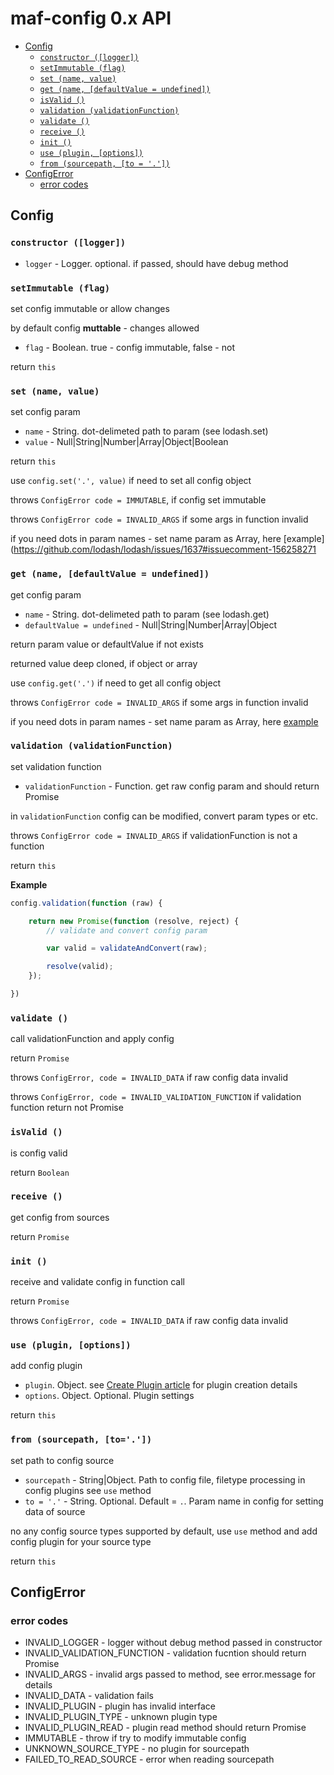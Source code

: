 # maf-config 0.x API

- [Config](#config)
    - [`constructor ([logger])`](#constructor-logger)
    - [`setImmutable (flag)`](#setimmutable-flag)
    - [`set (name, value)`](#set-name-value)
    - [`get (name, [defaultValue = undefined])`](#get-name-defaultvalue--undefined)
    - [`isValid ()`](#isvalid-)
    - [`validation (validationFunction)`](#validation-validationfunction)
    - [`validate ()`](#validate-)
    - [`receive ()`](#receive-)
    - [`init ()`](#init-)
    - [`use (plugin, [options])`](#use-plugin-options)
    - [`from (sourcepath, [to = '.'])`](#from-sourcepath-to)
- [ConfigError](#configerror)
    - [error codes](#error-codes)

## Config



### `constructor ([logger])`

- `logger` - Logger. optional. if passed, should have debug method



### `setImmutable (flag)`

set config immutable or allow changes

by default config **muttable** - changes allowed

- `flag` - Boolean. true - config immutable, false - not

return `this`



### `set (name, value)`

set config param

- `name` - String. dot-delimeted path to param (see lodash.set)
- `value` - Null|String|Number|Array|Object|Boolean

return `this`

use `config.set('.', value)` if need to set all config object

throws `ConfigError code = IMMUTABLE`, if config set immutable

throws `ConfigError code = INVALID_ARGS` if some args in function invalid

if you need dots in param names - set name param as Array, here [example](https://github.com/lodash/lodash/issues/1637#issuecomment-156258271



### `get (name, [defaultValue = undefined])`

get config param

- `name` - String. dot-delimeted path to param (see lodash.get)
- `defaultValue = undefined` - Null|String|Number|Array|Object

return param value or defaultValue if not exists

returned value deep cloned, if object or array

use `config.get('.')` if need to get all config object

throws `ConfigError code = INVALID_ARGS` if some args in function invalid

if you need dots in param names - set name param as Array, here [example](https://github.com/lodash/lodash/issues/1637#issuecomment-156258271)



### `validation (validationFunction)`

set validation function

- `validationFunction` - Function. get raw config param and should return Promise

in `validationFunction` config can be modified, convert param types or etc.

throws `ConfigError code = INVALID_ARGS` if validationFunction is not a function

return `this`

**Example**

```js
config.validation(function (raw) {

    return new Promise(function (resolve, reject) {
        // validate and convert config param

        var valid = validateAndConvert(raw);

        resolve(valid);
    });

})
```


### `validate ()`

call validationFunction and apply config

return `Promise`

throws `ConfigError, code = INVALID_DATA` if raw config data invalid

throws `ConfigError, code = INVALID_VALIDATION_FUNCTION` if validation function return not Promise


### `isValid ()`

is config valid

return `Boolean`


### `receive ()`

get config from sources

return `Promise`



### `init ()`

receive and validate config in function call

return `Promise`

throws `ConfigError, code = INVALID_DATA` if raw config data invalid



### `use (plugin, [options])`

add config plugin

- `plugin`. Object. see [Create Plugin article](create-plugin.md) for plugin creation details
- `options`. Object. Optional. Plugin settings


return `this`



### `from (sourcepath, [to='.'])`

set path to config source

- `sourcepath` - String|Object. Path to config file, filetype processing in config plugins see `use` method
- `to = '.'` - String. Optional. Default = `.`. Param name in config for setting data of source

no any config source types supported by default, use `use` method and add config plugin for your source type

return `this`


## ConfigError

### error codes

- INVALID_LOGGER - logger without debug method passed in constructor
- INVALID_VALIDATION_FUNCTION - validation fucntion should return Promise
- INVALID_ARGS - invalid args passed to method, see error.message for details
- INVALID_DATA   - validation fails
- INVALID_PLUGIN - plugin has invalid interface
- INVALID_PLUGIN_TYPE - unknown plugin type
- INVALID_PLUGIN_READ - plugin read method should return Promise
- IMMUTABLE - throw if try to modify immutable config
- UNKNOWN_SOURCE_TYPE - no plugin for sourcepath
- FAILED_TO_READ_SOURCE - error when reading sourcepath
